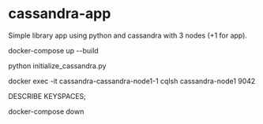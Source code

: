 # cassandra-app
Simple library app using python and cassandra with 3 nodes (+1 for app).

docker-compose up --build

python initialize_cassandra.py

docker exec -it cassandra-cassandra-node1-1 cqlsh cassandra-node1 9042

 DESCRIBE KEYSPACES;

 
docker-compose down
